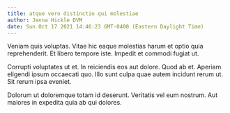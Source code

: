```yaml
---
title: atque vero distinctio qui molestiae
author: Jenna Hickle DVM
date: Sun Oct 17 2021 14:46:23 GMT-0400 (Eastern Daylight Time)
---
```

Veniam quis voluptas. Vitae hic eaque molestias harum et optio quia reprehenderit. Et libero tempore iste. Impedit et commodi fugiat ut.

 Corrupti voluptates ut et. In reiciendis eos aut dolore. Quod ab et. Aperiam eligendi ipsum occaecati quo. Illo sunt culpa quae autem incidunt rerum ut. Sit rerum ipsa eveniet.

 Dolorum ut doloremque totam id deserunt. Veritatis vel eum nostrum. Aut maiores in expedita quia ab qui dolores.